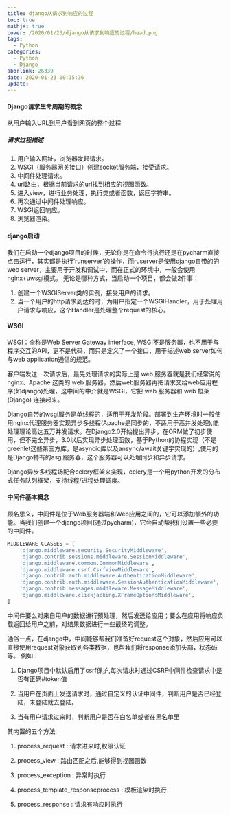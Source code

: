 ```yaml
---
title: django从请求到响应的过程
toc: true
mathjx: true
cover: /2020/01/23/django从请求到响应的过程/head.png
tags:
  - Python
categories:
  - Python
  - Django
abbrlink: 26339
date: 2020-01-23 00:35:36
update:
---
```

#### Django请求生命周期的概念
从用户输入URL到用户看到网页的整个过程
##### 请求过程描述
1. 用户输入网址，浏览器发起请求。
2. WSGI（服务器网关接口）创建socket服务端，接受请求。
3. 中间件处理请求。
4. url路由，根据当前请求的url找到相应的视图函数。
5. 进入view，进行业务处理，执行类或者函数，返回字符串。
6. 再次通过中间件处理响应。
7. WSGI返回响应。
8. 浏览器渲染。

#### django启动
我们在启动一个django项目的时候，无论你是在命令行执行还是在pycharm直接点击运行，其实都是执行’runserver’的操作，而ruserver是使用django自带的的web server，主要用于开发和调试中，而在正式的环境中，一般会使用nginx+uwsgi模式。
无论是哪种方式，当启动一个项目，都会做2件事：
1. 创建一个WSGIServer类的实例，接受用户的请求。
2. 当一个用户的http请求到达的时，为用户指定一个WSGIHandler，用于处理用户请求与响应，这个Handler是处理整个request的核心。


#### WSGI
WSGI：全称是Web Server Gateway interface, WSGI不是服务器，也不用于与程序交互的API，更不是代码，而只是定义了一个接口，用于描述web server如何与web application通信的规范。

客户端发送一次请求后，最先处理请求的实际上是 web 服务器就是我们经常说的 nginx、Apache 这类的 web 服务器，然后web服务器再把请求交给web应用程序(如django)处理，这中间的中介就是WSGI，它把 web 服务器和 web 框架 (Django) 连接起来。

Django自带的wsgi服务是单线程的，适用于开发阶段。部署到生产环境时一般使用nginx代理服务器实现异步多线程(Apache是同步的，不适用于高并发处理),能处理理论高达五万并发请求。在Django2.0开始提出异步，在ORM做了初步使用，但不完全异步，3.0以后实现异步处理函数，基于Python的协程实现（不是greenlet这些第三方库，是asyncio库以及ansync/await关键字实现的）,使用的是Django特有的asgi服务器，这个服务器可以处理同步和异步请求。

Django异步多线程场配合celery框架来实现，celery是一个用python开发的分布式任务队列框架，支持线程/进程处理调度。


#### 中间件基本概念
顾名思义，中间件是位于Web服务器端和Web应用之间的，它可以添加额外的功能。当我们创建一个django项目(通过pycharm)，它会自动帮我们设置一些必要的中间件。
~~~python
MIDDLEWARE_CLASSES = [
    'django.middleware.security.SecurityMiddleware',
    'django.contrib.sessions.middleware.SessionMiddleware',
    'django.middleware.common.CommonMiddleware',
    'django.middleware.csrf.CsrfViewMiddleware',
    'django.contrib.auth.middleware.AuthenticationMiddleware',
    'django.contrib.auth.middleware.SessionAuthenticationMiddleware',
    'django.contrib.messages.middleware.MessageMiddleware',
    'django.middleware.clickjacking.XFrameOptionsMiddleware',
]
~~~
中间件要么对来自用户的数据进行预处理，然后发送给应用；要么在应用将响应负载返回给用户之前，对结果数据进行一些最终的调整。

通俗一点，在django中，中间能够帮我们准备好request这个对象，然后应用可以直接使用request对象获取到各类数据，也帮我们将response添加头部，状态码等。
例如：
1. Django项目中默认启用了csrf保护,每次请求时通过CSRF中间件检查请求中是否有正确#token值

2. 当用户在页面上发送请求时，通过自定义的认证中间件，判断用户是否已经登陆，未登陆就去登陆。

3. 当有用户请求过来时，判断用户是否在白名单或者在黑名单里

其内置的五个方法:

1. process_request : 请求进来时,权限认证

2. process_view : 路由匹配之后,能够得到视图函数

3. process_exception : 异常时执行

4. process_template_responseprocess : 模板渲染时执行

5. process_response : 请求有响应时执行
